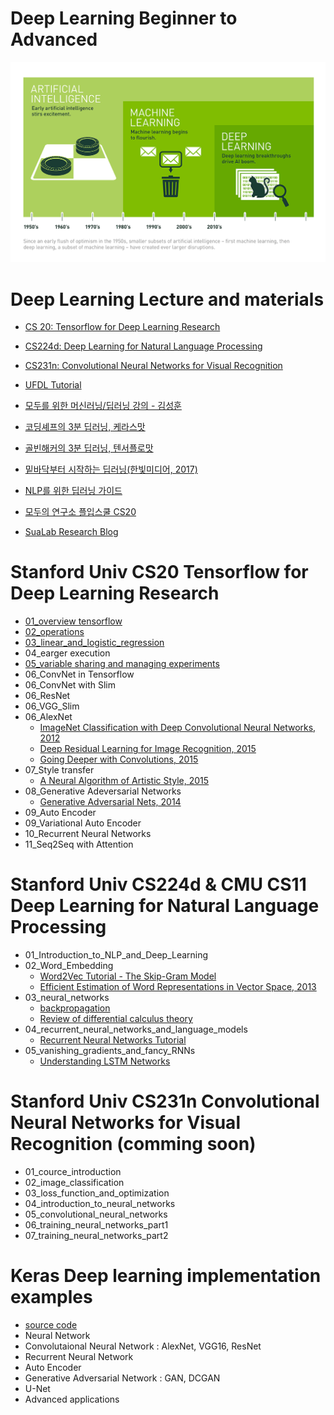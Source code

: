 # Deep Learning Beginner to Advanced

![alt text](/image/Deep_Learning.png "cover_image")


# Deep Learning Lecture and materials

- [CS 20: Tensorflow for Deep Learning Research](https://web.stanford.edu/class/cs20si/)

- [CS224d: Deep Learning for Natural Language Processing](http://cs224d.stanford.edu/syllabus.html)

- [CS231n: Convolutional Neural Networks for Visual Recognition](http://cs231n.stanford.edu/syllabus.html)

- [UFDL Tutorial](http://ufldl.stanford.edu/tutorial/)

- [모두를 위한 머신러닝/딥러닝 강의 - 김성훈](https://www.youtube.com/watch?v=BS6O0zOGX4E&list=PLlMkM4tgfjnLSOjrEJN31gZATbcj_MpUm&index=1)

- [코딩셰프의 3분 딥러닝, 케라스맛](https://github.com/jskDr/keraspp)

- [골빈해커의 3분 딥러닝, 텐서플로맛](https://github.com/golbin/TensorFlow-Tutorials)

- [밑바닥부터 시작하는 딥러닝(한빛미디어, 2017)](https://github.com/WegraLee/deep-learning-from-scratch)

- [NLP를 위한 딥러닝 가이드](http://docs.likejazz.com/deep-learning-for-nlp/)

- [모두의 연구소 플입스쿨 CS20](https://github.com/modulabs/modu-tensorflow)

- [SuaLab Research Blog](http://research.sualab.com/)



# Stanford Univ CS20 Tensorflow for Deep Learning Research

- [01_overview tensorflow](/CS20_Tensorflow_for_Deep_learning_Research/01_overview_tensorflow.ipynb)
- [02_operations](/CS20_Tensorflow_for_Deep_learning_Research/02_operations.ipynb)
- [03_linear_and_logistic_regression](/CS20_Tensorflow_for_Deep_learning_Research/03_regressions.ipynb)
- 04_earger execution
- [05_variable sharing and managing experiments](/CS20_Tensorflow_for_Deep_learning_Research/05_managing_experiment.ipynb)
- 06_ConvNet in Tensorflow
- 06_ConvNet with Slim
- 06_ResNet
- 06_VGG_Slim
- 06_AlexNet
    -  [ImageNet Classification with Deep Convolutional
Neural Networks, 2012](https://papers.nips.cc/paper/4824-imagenet-classification-with-deep-convolutional-neural-networks.pdf)
    -  [Deep Residual Learning for Image Recognition, 2015](https://arxiv.org/pdf/1512.03385.pdf)
    -  [Going Deeper with Convolutions, 2015](https://www.cs.unc.edu/~wliu/papers/GoogLeNet.pdf)    
- 07_Style transfer
    - [A Neural Algorithm of Artistic Style, 2015](https://arxiv.org/pdf/1508.06576.pdf)    
- 08_Generative Adeversarial Networks
    - [Generative Adversarial Nets, 2014](https://papers.nips.cc/paper/5423-generative-adversarial-nets.pdf)    
- 09_Auto Encoder
- 09_Variational Auto Encoder
- 10_Recurrent Neural Networks
- 11_Seq2Seq with Attention



# Stanford Univ CS224d  & CMU CS11 Deep Learning for Natural Language Processing

- 01_Introduction_to_NLP_and_Deep_Learning
- 02_Word_Embedding
    - [Word2Vec Tutorial - The Skip-Gram Model](http://mccormickml.com/2016/04/19/word2vec-tutorial-the-skip-gram-model/)
    - [Efficient Estimation of Word Representations in
Vector Space, 2013](http://arxiv.org/pdf/1301.3781.pdf)
- 03_neural_networks
    - [backpropagation](http://cs231n.github.io/optimization-2/)
    - [Review of differential calculus theory](http://web.stanford.edu/class/cs224n/readings/review-differential-calculus.pdf)
- 04_recurrent_neural_networks_and_language_models
    - [Recurrent Neural Networks Tutorial](http://www.wildml.com/2015/09/recurrent-neural-networks-tutorial-part-1-introduction-to-rnns/)
- 05_vanishing_gradients_and_fancy_RNNs
    - [Understanding LSTM Networks](http://colah.github.io/posts/2015-08-Understanding-LSTMs/)

# Stanford Univ CS231n  Convolutional Neural Networks for Visual Recognition (comming soon)

- 01_cource_introduction
- 02_image_classification
- 03_loss_function_and_optimization
- 04_introduction_to_neural_networks
- 05_convolutional_neural_networks
- 06_training_neural_networks_part1
- 07_training_neural_networks_part2




# Keras Deep learning implementation examples

- [source code](/keras)
- Neural Network
- Convolutaional Neural Network : AlexNet, VGG16, ResNet
- Recurrent Neural Network
- Auto Encoder
- Generative Adversarial Network : GAN, DCGAN
- U-Net
- Advanced applications
